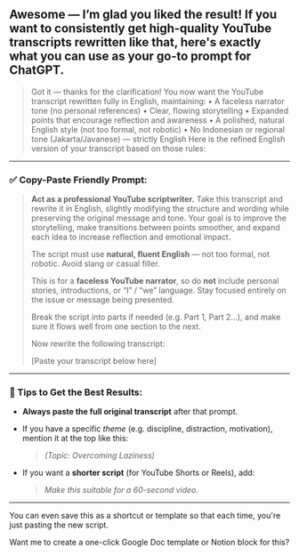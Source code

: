 Awesome — I’m glad you liked the result! If you want to **consistently get high-quality YouTube transcripts rewritten like that**, here's exactly what you can use as your **go-to prompt** for ChatGPT.
----
> Got it — thanks for the clarification!
You now want the YouTube transcript rewritten fully in English, maintaining:
•	A faceless narrator tone (no personal references)
•	Clear, flowing storytelling
•	Expanded points that encourage reflection and awareness
•	A polished, natural English style (not too formal, not robotic)
•	No Indonesian or regional tone (Jakarta/Javanese) — strictly English
Here is the refined English version of your transcript based on those rules:

---

### ✅ **Copy-Paste Friendly Prompt:**

> **Act as a professional YouTube scriptwriter.**
> Take this transcript and rewrite it in English, slightly modifying the structure and wording while preserving the original message and tone.
> Your goal is to improve the storytelling, make transitions between points smoother, and expand each idea to increase reflection and emotional impact.
>
> The script must use **natural, fluent English** — not too formal, not robotic. Avoid slang or casual filler.
>
> This is for a **faceless YouTube narrator**, so do **not** include personal stories, introductions, or “I” / “we” language. Stay focused entirely on the issue or message being presented.
>
> Break the script into parts if needed (e.g. Part 1, Part 2…), and make sure it flows well from one section to the next.
>
> Now rewrite the following transcript:
>
> \[Paste your transcript below here]

---

### 📌 Tips to Get the Best Results:

* **Always paste the full original transcript** after that prompt.
* If you have a specific *theme* (e.g. discipline, distraction, motivation), mention it at the top like this:

  > *(Topic: Overcoming Laziness)*
* If you want a **shorter script** (for YouTube Shorts or Reels), add:

  > *Make this suitable for a 60-second video.*

---

You can even save this as a shortcut or template so that each time, you're just pasting the new script.

Want me to create a one-click Google Doc template or Notion block for this?
